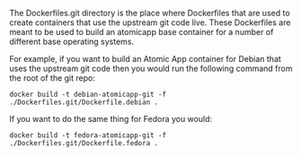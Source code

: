 
The Dockerfiles.git directory is the place where Dockerfiles that are
used to create containers that use the upstream git code live. These
Dockerfiles are meant to be used to build an atomicapp base container
for a number of different base operating systems.

For example, if you want to build an Atomic App container for Debian
that uses the upstream git code then you would run the following command
from the root of the git repo:

```
docker build -t debian-atomicapp-git -f ./Dockerfiles.git/Dockerfile.debian .
```

If you want to do the same thing for Fedora you would:

```
docker build -t fedora-atomicapp-git -f ./Dockerfiles.git/Dockerfile.fedora .
```
